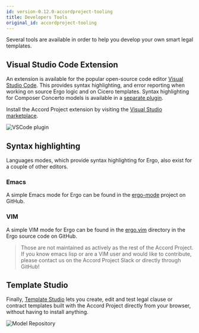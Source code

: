 ```yaml
---
id: version-0.12.0-accordproject-tooling
title: Developers Tools
original_id: accordproject-tooling
---
```


Several tools are available in order to help you develop your own smart legal templates.

## Visual Studio Code Extension

An extension is available for the popular open-source code editor [Visual Studio Code](https://code.visualstudio.com/). 
This provides syntax highlighting, and error reporting when working on source Ergo logic and on Cicero templates. Syntax highlighting for Composer Concerto models is available in a [separate plugin](https://marketplace.visualstudio.com/items?itemName=HyperledgerComposer.composer-support-client).

Install the Accord Project extension by visiting the [Visual Studio marketplace](https://marketplace.visualstudio.com/items?itemName=accordproject.accordproject-vscode-plugin).

![VSCode plugin](/img/ergo-vscode.png)

## Syntax highlighting

Languages modes, which provide syntax highlighting for Ergo, also exist for a couple of other editors.

### Emacs

A simple Emacs mode for Ergo can be found in the [ergo-mode](https://github.com/accordproject/ergo-mode) project on GitHub.

### VIM

A simple VIM mode for Ergo can be found in the [ergo.vim](https://github.com/accordproject/ergo/tree/master/ergo.vim) directory in the Ergo source code on GitHub.

> Those are not maintained as actively as the rest of the Accord Project. If you know emacs lisp or are a VIM user and would like to contribute, please contact us on the Accord Project Slack or directly through GitHub!

## Template Studio

Finally, [Template Studio](https://studio.accordproject.org) lets you create, edit and test legal clause or contract templates built with the Accord Project directly from your browser, without having to install anything.

![Model Repository](/img/studio.png)

